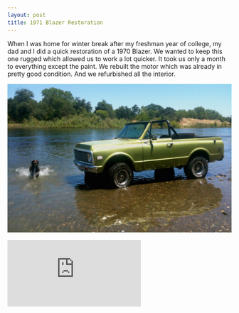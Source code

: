 ```yaml
---
layout: post
title: 1971 Blazer Restoration
---
```


When I was home for winter break after my freshman year of college, my dad and I did a quick restoration of a 1970 Blazer. We wanted to keep this one rugged which allowed us to work a lot quicker. It took us only a month to everything except the paint. We rebuilt the motor which was already in pretty good condition. And we refurbished all the interior.


![](/img/blazer.jpg)

<div class="video">
<iframe src="http://www.youtube.com/embed/fWozxL50oEI" frameborder="0" allowfullscreen></iframe>  
</div>
